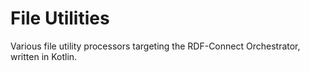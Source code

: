 # File Utilities

Various file utility processors targeting the RDF-Connect Orchestrator, written in Kotlin.
